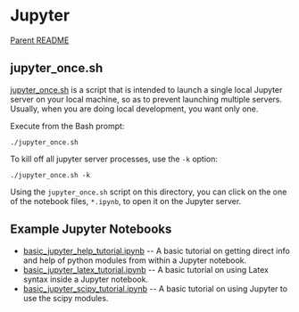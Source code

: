 Jupyter
=======

[Parent README](../README.md)

jupyter_once.sh
---------------

[jupyter_once.sh](jupyter_once.sh) is a script that is intended to
launch a single local Jupyter server on your local machine, so as to
prevent launching multiple servers. Usually, when you are doing local
development, you want only one.

Execute from the Bash prompt:

    ./jupyter_once.sh

To kill off all jupyter server processes, use the `-k` option:

    ./jupyter_once.sh -k

Using the `jupyter_once.sh` script on this directory, you can click on
the one of the notebook files, `*.ipynb`, to open it on the Jupyter
server.

Example Jupyter Notebooks
----------------------------------

* [basic_jupyter_help_tutorial.ipynb](basic_jupyter_help_tutorial.ipynb) -- A basic tutorial on getting direct info and help of python modules from within a Jupyter notebook.
* [basic_jupyter_latex_tutorial.ipynb](basic_jupyter_latex_tutorial.ipynb) -- A basic tutorial on using Latex syntax inside a Jupyter notebook.
* [basic_jupyter_scipy_tutorial.ipynb](basic_jupyter_scipy_tutorial.ipynb) -- A basic tutorial on using Jupyter to use the scipy modules.
     
